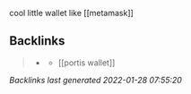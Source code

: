 cool little wallet like [[metamask]]

## Backlinks

> - [](2021-05-04.md)
>   - [[portis wallet]]

_Backlinks last generated 2022-01-28 07:55:20_
